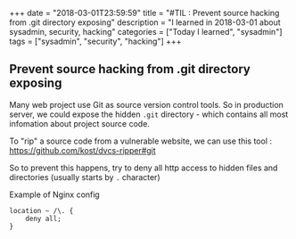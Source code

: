 +++
date = "2018-03-01T23:59:59"
title = "#TIL : Prevent source hacking from .git directory exposing"
description = "I learned in 2018-03-01 about sysadmin, security, hacking"
categories = ["Today I learned", "sysadmin"]
tags = ["sysadmin", "security", "hacking"]
+++



## Prevent source hacking from .git directory exposing

Many web project use Git as source version control tools. So in production
server, we could expose the hidden `.git` directory - which contains all most
infomation about project source code.

To "rip" a source code from a vulnerable website, we can use this tool : https://github.com/kost/dvcs-ripper#git

So to prevent this happens, try to deny all http access to hidden files and
directories (usually starts by `.` character)

Example of Nginx config

```
location ~ /\. {
    deny all;
}
```
